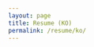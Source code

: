 ```yaml
---
layout: page
title: Resume (KO)
permalink: /resume/ko/
---
```


<object data="/assets/resume-KO.pdf" width="800" height="1000" />
